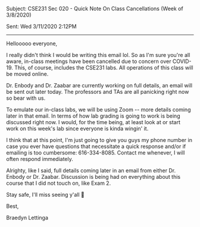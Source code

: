 Subject: CSE231 Sec 020 - Quick Note On Class Cancellations (Week of 3/8/2020)

Sent: Wed 3/11/2020 2:12PM

_______________________________________________________________

Hellooooo everyone,

I really didn't think I would be writing this email lol. So as I'm sure you're all aware, in-class meetings have been cancelled due to concern over COVID-19. This, of course, includes the CSE231 labs. All operations of this class will be moved online.

Dr. Enbody and Dr. Zaabar are currently working on full details, an email will be sent out later today. The professors and TAs are all panicking right now so bear with us.

To emulate our in-class labs, we will be using Zoom -- more details coming later in that email. In terms of how lab grading is going to work is being discussed right now. I would, for the time being, at least look at or start work on this week's lab since everyone is kinda wingin' it.

I think that at this point, I'm just going to give you guys my phone number in case you ever have questions that necessitate a quick response and/or if emailing is too cumbersome: 616-334-8085. Contact me whenever, I will often respond immediately.

Alrighty, like I said, full details coming later in an email from either Dr. Enbody or Dr. Zaabar. Discussion is being had on everything about this course that I did not touch on, like Exam 2. 

Stay safe, I'll miss seeing y'all 🥺

Best,

Braedyn Lettinga
